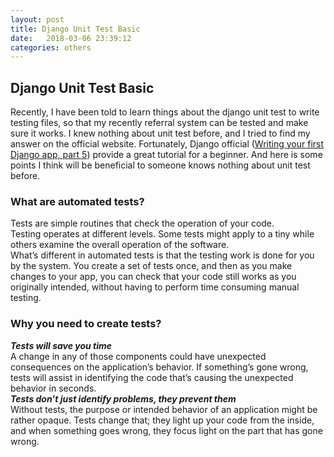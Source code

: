 ```yaml
---
layout: post
title: Django Unit Test Basic
date:   2018-03-06 23:39:12
categories: others
---
```


<h2>Django Unit Test Basic</h2>
Recently, I have been told to learn things about the django unit test to write testing files, so that my recently referral system can be tested and make sure it works. I knew nothing about unit test before, and I tried to find my answer on the official website. Fortunately, Django official (<a href="https://docs.djangoproject.com/en/dev/intro/tutorial05">Writing your first Django app, part 5</a>) provide a great tutorial for a beginner. And here is some points I think will be beneficial to someone knows nothing about unit test before. <br/>

<h3>What are automated tests?</h3>
Tests are simple routines that check the operation of your code.<br/>
Testing operates at different levels. Some tests might apply to a tiny while others examine the overall operation of the software.<br/>
What’s different in automated tests is that the testing work is done for you by the system. You create a set of tests once, and then as you make changes to your app, you can check that your code still works as you originally intended, without having to perform time consuming manual testing.<br/>
<h3>Why you need to create tests?</h3>
<strong><em>Tests will save you time</em></strong><br/>
A change in any of those components could have unexpected consequences on the application’s behavior. If something’s gone wrong, tests will assist in identifying the code that’s causing the unexpected behavior in seconds.<br/>
<strong><em>Tests don’t just identify problems, they prevent them</em></strong><br/>
Without tests, the purpose or intended behavior of an application might be rather opaque. 
Tests change that; they light up your code from the inside, and when something goes wrong, they focus light on the part that has gone wrong.<br/>































